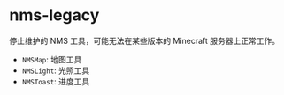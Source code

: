 # nms-legacy

停止维护的 NMS 工具，可能无法在某些版本的 Minecraft 服务器上正常工作。

+ `NMSMap`: 地图工具
+ `NMSLight`: 光照工具
+ `NMSToast`: 进度工具